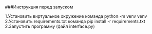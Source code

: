 ###Инструкция перед запуском

1.Установить виртуальное окружение команда python -m venv venv
2.Установить requirements.txt команда pip install -r requirements.txt
2.Запустить программу (файл interface.py)
